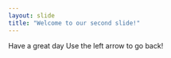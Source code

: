 ```yaml
---
layout: slide
title: "Welcome to our second slide!"
---
```

Have a great day
Use the left arrow to go back!
